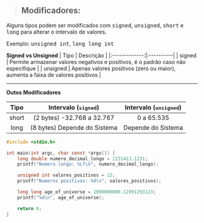 > ## Modificadores:

Alguns tipos podem ser modificados com <kbd>signed</kbd>, <kbd>unsigned</kbd>, <kbd>short</kbd> e <kbd>long</kbd> para alterar o intervalo de valores.

Exemplo: <kbd>unsigned int</kbd>, <kbd>long long int</kbd>

**Signed vs Unsigned**
| Tipo          | Descrição |
|:-------------:|:----------|
| signed        | Permite armazenar valores negativos e positivos, é o padrão caso não especifique |
| unsigned      | Apenas valores positivos (zero ou maior), aumenta a faixa de valores positivos |

---

**Outos Modificadores**

| Tipo  | Intervalo (<kbd>signed</kbd>) | Intervalo (<kbd>unsigned</kbd>) |
|:-----:|:-----------------------------:|:-------------------------------:|
| short | (2 bytes) -32.768 a 32.767    | 0 a 65.535                      |
| long  | (8 bytes) Depende do Sistema  | Depende do Sistema              |

```c
#include <stdio.h>

int main(int argc, char const *argv[]) {
    long double numero_decimal_longo = 1231413.1231;
    printf("Numero longo: %Lf\n", numero_decimal_longo);

    unsigned int valores_positivos = 12;
    printf("Numeros positivos: %d\n", valores_positivos);

	long long age_of_universe = 1000000000.12991293123;
    printf("%d\n", age_of_universe);

    return 0;
}
```
